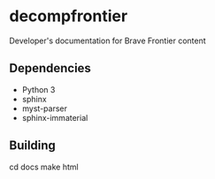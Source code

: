 # decompfrontier
Developer's documentation for Brave Frontier content

## Dependencies
- Python 3
- sphinx
- myst-parser
- sphinx-immaterial

## Building
cd docs
make html
